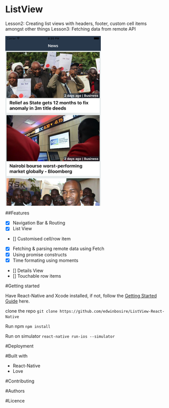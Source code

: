 # ListView
Lesson2: Creating list views with headers, footer, custom cell items amongst other things
Lesson3: Fetching data from remote API


<img src="https://github.com/edwinbosire/ListView-React-Native/blob/master/resources/screenshot1.png" align="center" width=300>

##Features

- [x] Navigation Bar & Routing
- [x] List View
- [] Customised cell/row item
- [x] Fetching & parsing remote data using Fetch
- [x] Using promise constructs
- [x] Time formating using moments
- [] Details View
- [] Touchable row items

#Getting started

Have React-Native and Xcode installed, if not, follow the [Getting Started Guide](https://facebook.github.io/react-native/docs/getting-started.html) here.

clone the repo `git clone https://github.com/edwinbosire/ListView-React-Native`

Run npm `npm install`

Run on simulator `react-native run-ios --simulator`

#Deployment

#Built with

- React-Native
- Love

#Contributing

#Authors

#Licence
